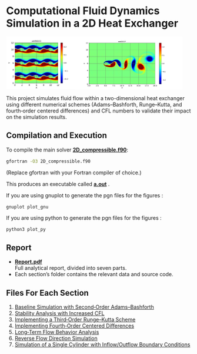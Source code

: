 # Computational Fluid Dynamics Simulation in a 2D Heat Exchanger

<div style="display:flex; align-items:flex-start;">
  <img src="./1.3.png" alt="Heat Exchanger 展示图" width="37.5%" />
  <img src="./7.7.png" alt="第二张图" width="57.5%" />
</div>


This project simulates fluid flow within a two-dimensional heat exchanger using different numerical schemes (Adams–Bashforth, Runge–Kutta, and fourth‑order centered differences) and CFL numbers to validate their impact on the simulation results.



## Compilation and Execution

To compile the main solver **[2D_compressible.f90](./2D_compressible.f90)**:

```bash
gfortran -O3 2D_compressible.f90
```
(Replace gfortran with your Fortran compiler of choice.)

This produces an executable called **[a.out](./a.out)** .

If you are using gnuplot to generate the pgn files for the figures : 

```bash
gnuplot plot_gnu
```

If you are using python to generate the pgn files for the figures : 

```bush
python3 plot_py
```


## Report

- **[Report.pdf](./Report.pdf)**  
  Full analytical report, divided into seven parts.  
- Each section’s folder contains the relevant data and source code.


## Files For Each Section

1. [Baseline Simulation with Second‑Order Adams–Bashforth](./1%20Baseline%20Simulation%20with%20Second-Order%20Adams-Bashforth/)  
2. [Stability Analysis with Increased CFL](./2%20Stability%20Analysis%20with%20Increased%20CFL/)  
3. [Implementing a Third‑Order Runge–Kutta Scheme](./3%20Implementing%20a%20Third-Order%20Runge-Kutta%20Scheme/)  
4. [Implementing Fourth‑Order Centered Differences](./4%20Implementing%20Fourth-Order%20Centered%20Differences/)  
5. [Long‑Term Flow Behavior Analysis](./5%20Long-Term%20Flow%20Behavior%20Analysis/)  
6. [Reverse Flow Direction Simulation](./6%20Reverse%20Flow%20Direction%20Simulation/)  
7. [Simulation of a Single Cylinder with Inflow/Outflow Boundary Conditions](./7%20Simulation%20of%20a%20Single%20Cylinder%20with%20Inflow-Outflow%20Boundary%20Conditions/)  

